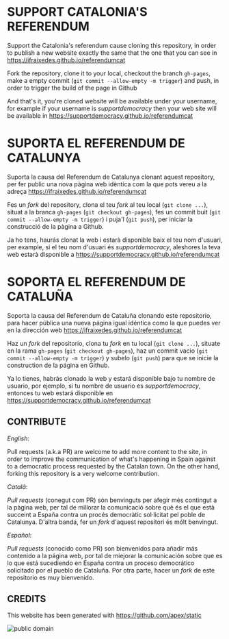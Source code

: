 # SUPPORT CATALONIA'S REFERENDUM

Support the Catalonia's referendum cause cloning this repository, in order to publish a new website exactly the same that the one that you can see in https://ifraixedes.github.io/referendumcat

Fork the repository, clone it to your local,  checkout the branch `gh-pages`, make a empty commit (`git commit --allow-empty -m trigger`) and push, in order to trigger the build of the page in Github

And that's it, you're cloned website will be available under your username, for example if your username is _supportdemocracy_ then your web site will be available in https://supportdemocracy.github.io/referendumcat


# SUPORTA EL REFERENDUM DE CATALUNYA

Suporta la causa del Referendum de Catalunya clonant aquest repository, per fer public una nova pàgina web idèntica com la que pots vereu a la adreça https://ifraixedes.github.io/referendumcat

Fes un _fork_ del repository, clona el teu _fork_ al teu local (`git clone ...`), situat a la branca `gh-pages` (`git checkout gh-pages`), fes un commit buit (`git commit --allow-empty -m trigger`) i puja'l (`git push`), per iniciar la construcció de la pàgina a Github.

Ja ho tens, haurás clonat la web i estarà disponible baix el teu nom d'usuari, per example, si el teu nom d'usuari és _supportdemocracy_, aleshores la teva web estarà disponible a https://supportdemocracy.github.io/referendumcat


# SOPORTA EL REFERENDUM DE CATALUÑA

Soporta la causa del Referendum de Cataluña clonando este repositorio, para hacer pública una nueva página igual idéntica como la que puedes ver en la dirección web https://ifraixedes.github.io/referendumcat

Haz un _fork_ del repositorio, clona tu _fork_ en tu local (`git clone ...`), situate en la rama `gh-pages` (`git checkout gh-pages`), haz un commit vacio (`git commit --allow-empty -m trigger`) y subelo (`git push`) para que se inicie la construction de la página en Github.

Ya lo tienes, habrás clonado la web y estará disponible bajo tu nombre de usuario, por ejemplo, si tu nombre de usuario es _supportdemocracy_, entonces tu web estará disponible en https://supportdemocracy.github.io/referendumcat


## CONTRIBUTE

_English_:

Pull requests (a.k.a PR) are welcome to add more content to the site, in order to improve the communication of what's happening in Spain against to a democratic process requested by the Catalan town.
On the other hand, forking this repository is a very welcome contribution.

_Català_:

_Pull requests_ (conegut com PR) són benvinguts per afegir més contingut a la pàgina web, per tal de millorar la comunicació sobre què és el que està succeint a España contra un procés democràtic sol·licitat pel poble de Catalunya.
D'altra banda, fer un _fork_ d'aquest repositori és mólt benvingut.

_Español_:

_Pull requests_ (conocido como PR) son bienvenidos para añadir más contenido a la página web, por tal de miejorar la comunicación sobre que es lo que  está sucediendo en España contra un proceso democrático solicitado por el pueblo de Cataluña.
Por otra parte, hacer un _fork_ de este repositorio es muy bienvenido.



## CREDITS

This website has been generated with https://github.com/apex/static

![public domain](https://i.creativecommons.org/p/mark/1.0/88x31.png)
